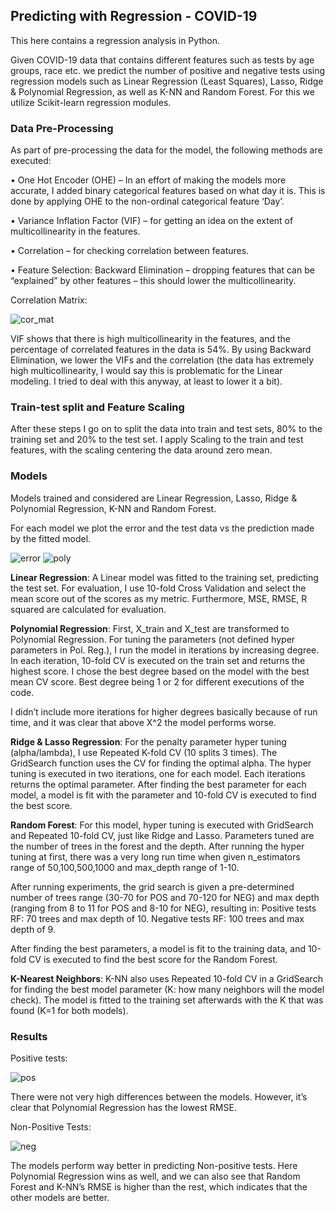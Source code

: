## Predicting with Regression - COVID-19
This here contains a regression analysis in Python.

Given COVID-19 data that contains different features such as tests by age groups, race etc. we predict the number of positive and negative tests using regression models such as Linear Regression (Least Squares), Lasso, Ridge & Polynomial Regression, as well as K-NN and Random Forest. For this we utilize Scikit-learn regression modules. 

### Data Pre-Processing

As part of pre-processing the data for the model, the following methods are executed:

•	One Hot Encoder (OHE) – In an effort of making the models more accurate, I added binary categorical features based on what day it is. This is done by applying OHE to the non-ordinal categorical feature ‘Day’. 

•	Variance Inflation Factor (VIF) – for getting an idea on the extent of multicollinearity in the features. 

•	Correlation – for checking correlation between features. 

•	Feature Selection: Backward Elimination – dropping features that can be “explained” by other features – this should lower the multicollinearity.

Correlation Matrix:

![cor_mat](https://user-images.githubusercontent.com/62807222/162811977-9280e2a9-87ba-4da9-9aaa-e1a1012a7bd2.png)

VIF shows that there is high multicollinearity in the features, and the percentage of correlated features in the data is 54%. 
By using Backward Elimination, we lower the VIFs and the correlation (the data has extremely high multicollinearity, I would say this is problematic for the Linear modeling. I tried to deal with this anyway, at least to lower it a bit). 

### Train-test split and Feature Scaling

After these steps I go on to split the data into train and test sets, 80% to the training set and 20% to the test set.
I apply Scaling to the train and test features, with the scaling centering the data around zero mean.

### Models

Models trained and considered are Linear Regression, Lasso, Ridge & Polynomial Regression, K-NN and Random Forest.

For each model we plot the error and the test data vs the prediction made by the fitted model.

![error](https://user-images.githubusercontent.com/62807222/162814473-46c4d223-275a-4080-a9d7-261826cf0afd.png)
![poly](https://user-images.githubusercontent.com/62807222/162814755-e9accaf5-67c1-4384-a3f8-434b93d19bfa.png)

**Linear Regression**: A Linear model was fitted to the training set, predicting the test set. For evaluation, I use 10-fold Cross Validation and select the mean score out of the scores as my metric. Furthermore, MSE, RMSE, R squared are calculated for evaluation.

**Polynomial Regression**: First, X_train and X_test are transformed to Polynomial Regression. For tuning the parameters (not defined hyper parameters in Pol. Reg.), I run the model in iterations by increasing degree. In each iteration, 10-fold CV is executed on the train set and returns the highest score. I chose the best degree based on the model with the best mean CV score. Best degree being 1 or 2 for different executions of the code.

I didn’t include more iterations for higher degrees basically because of run time, and it was clear that above X^2 the model performs worse.    

**Ridge & Lasso Regression**: For the penalty parameter hyper tuning (alpha/lambda), I use Repeated K-fold CV (10 splits 3 times). The GridSearch function uses the CV for finding the optimal alpha. The hyper tuning is executed in two iterations, one for each model. Each iterations returns the optimal parameter. 
After finding the best parameter for each model, a model is fit with the parameter and 10-fold CV is executed to find the best score.

**Random Forest**: For this model, hyper tuning is executed with GridSearch and Repeated 10-fold CV, just like Ridge and Lasso. Parameters tuned are the number of trees in the forest and the depth. After running the hyper tuning at first, there was a very long run time when given n_estimators range of 50,100,500,1000 and max_depth range of 1-10.

After running experiments, the grid search is given a pre-determined number of trees range (30-70 for POS and 70-120 for NEG) and max depth (ranging from 8 to 11 for POS and 8-10 for NEG), resulting in:
Positive tests RF: 70 trees and max depth of 10.
Negative tests RF: 100 trees and max depth of 9.

After finding the best parameters, a model is fit to the training data, and 10-fold CV is executed to find the best score for the Random Forest.

**K-Nearest Neighbors**: K-NN also uses Repeated 10-fold CV in a GridSearch for finding the best model parameter (K: how many neighbors will the model check). The model is fitted to the training set afterwards with the K that was found (K=1 for both models). 

### Results

Positive tests:

![pos](https://user-images.githubusercontent.com/62807222/162819039-8407e824-2027-4fbc-90b4-7e3fb773f7e6.png)


There were not very high differences between the models. However, it’s clear that Polynomial Regression has the lowest RMSE.  

Non-Positive Tests:

![neg](https://user-images.githubusercontent.com/62807222/162819240-1b292192-0c5f-45f8-907d-c887060b8e4a.png)


The models perform way better in predicting Non-positive tests. Here Polynomial Regression wins as well, and we can also see that Random Forest and K-NN’s RMSE is higher than the rest, which indicates that the other models are better.




 








